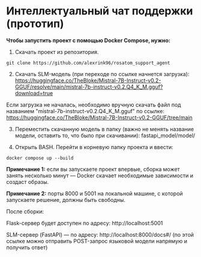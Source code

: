 # Интеллектуальный чат поддержки (прототип)
**Чтобы запустить проект с помощью Docker Compose, нужно:**

1) Скачать проект из репозитория.

```
git clone https://github.com/alexrink96/rosatom_support_agent
```

2) Скачать SLM-модель (при переходе по ссылке начнется загрузка): https://huggingface.co/TheBloke/Mistral-7B-Instruct-v0.2-GGUF/resolve/main/mistral-7b-instruct-v0.2.Q4_K_M.gguf?download=true

Если загрузка не началась, необходимо вручную скачать файл под названием "mistral-7b-instruct-v0.2.Q4_K_M.gguf" по ссылке: https://huggingface.co/TheBloke/Mistral-7B-Instruct-v0.2-GGUF/tree/main

3) Переместить скачанную модель в папку (важно не менять название модели, оставить то, что было при скачивании): fastapi_model/model/

4) Открыть BASH. Перейти в корневую папку проекта и ввести:

```
docker compose up --build
```

**Примечание 1:** если вы запускаете проект впервые, сборка может занять несколько минут — Docker скачает необходимые зависимости и создаст образы.

**Примечание 2:** порты 8000 и 5001 на локальной машине, с которой запускаете решение, должны быть свободны. 

После сборки:

Flask-сервер будет доступен по адресу: http://localhost:5001

SLM-сервер (FastAPI) — по адресу: http://localhost:8000/docs#/ (по этой ссылке можно отправить POST-запрос языковой модели напрямую и получить ответ)
